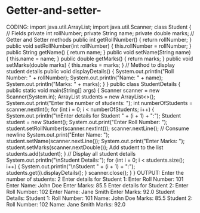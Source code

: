 # Getter-and-setter-
CODING:
import java.util.ArrayList;
import java.util.Scanner;
class Student {
// Fields
private int rollNumber;
private String name;
private double marks;
// Getter and Setter methods
public int getRollNumber() {
return rollNumber;
}
public void setRollNumber(int rollNumber) {
this.rollNumber = rollNumber;
}
public String getName() {
return name;
}
public void setName(String name) {
this.name = name;
}
public double getMarks() {
return marks;
}
public void setMarks(double marks) {
this.marks = marks;
}
// Method to display student details
public void displayDetails() {
System.out.println("Roll Number: " + rollNumber);
System.out.println("Name: " + name);
System.out.println("Marks: " + marks);
}
}
public class StudentDetails {
public static void main(String[] args) {
Scanner scanner = new Scanner(System.in);
ArrayList<Student> students = new ArrayList<>();
System.out.print("Enter the number of students: ");
int numberOfStudents = scanner.nextInt();
for (int i = 0; i < numberOfStudents; i++) {
System.out.println("\nEnter details for Student " + (i + 1) + ":");
Student student = new Student();
System.out.print("Enter Roll Number: ");
student.setRollNumber(scanner.nextInt());
scanner.nextLine(); // Consume newline
System.out.print("Enter Name: ");
student.setName(scanner.nextLine());
System.out.print("Enter Marks: ");
student.setMarks(scanner.nextDouble());
Add student to the list
students.add(student);
}
// Display all student details
System.out.println("\nStudent Details:");
for (int i = 0; i < students.size(); i++) {
System.out.println("\nStudent " + (i + 1) + ":");
students.get(i).displayDetails();
}
scanner.close();
}
}
OUTPUT:
Enter the number of students: 2
Enter details for Student 1:
Enter Roll Number: 101
Enter Name: John Doe
Enter Marks: 85.5
Enter details for Student 2:
Enter Roll Number: 102
Enter Name: Jane Smith
Enter Marks: 92.0
Student Details:
Student 1:
Roll Number: 101
Name: John Doe
Marks: 85.5
Student 2:
Roll Number: 102
Name: Jane Smith
Marks: 92.0
